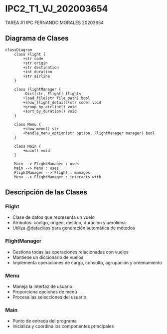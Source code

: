 # IPC2_T1_VJ_202003654
TAREA #1 IPC FERNANDO MORALES 20203654

## Diagrama de Clases

```mermaid
classDiagram
    class Flight {
        +str code
        +str origin
        +str destination
        +int duration
        +str airline
    }

    class FlightManager {
        -Dict[str, Flight] flights
        +load_file(str file_path) bool
        +show_flight_details(str code) void
        +group_by_airline() void
        +sort_by_duration() void
    }

    class Menu {
        +show_menu() str
        +handle_menu_option(str option, FlightManager manager) bool
    }

    class Main {
        +main() void
    }

    Main --> FlightManager : uses
    Main --> Menu : uses
    FlightManager --> Flight : manages
    Menu --> FlightManager : interacts with
```

## Descripción de las Clases

### Flight
- Clase de datos que representa un vuelo
- Atributos: código, origen, destino, duración y aerolínea
- Utiliza @dataclass para generación automática de métodos

### FlightManager
- Gestiona todas las operaciones relacionadas con vuelos
- Mantiene un diccionario de vuelos
- Implementa operaciones de carga, consulta, agrupación y ordenamiento

### Menu
- Maneja la interfaz de usuario
- Proporciona opciones de menú
- Procesa las selecciones del usuario

### Main
- Punto de entrada del programa
- Inicializa y coordina los componentes principales
